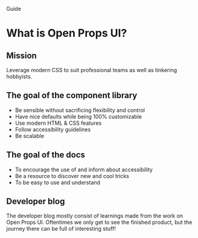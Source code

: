 <hgroup>
<p>Guide</p>
<h1>What is Open Props UI?</h1>
</hgroup>

## Mission

Leverage modern CSS to suit professional teams as well as tinkering hobbyists.

## The goal of the component library

- Be sensible without sacrificing flexibility and control
- Have nice defaults while being 100% customizable
- Use modern HTML & CSS features
- Follow accessibility guidelines
- Be scalable

## The goal of the docs

- To encourage the use of and inform about accessibility
- Be a resource to discover new and cool tricks
- To be easy to use and understand

## Developer blog

The developer blog mostly consist of learnings made from the work on Open Props UI. Oftentimes we only get to see the finished product, but the journey there can be full of interesting stuff!
